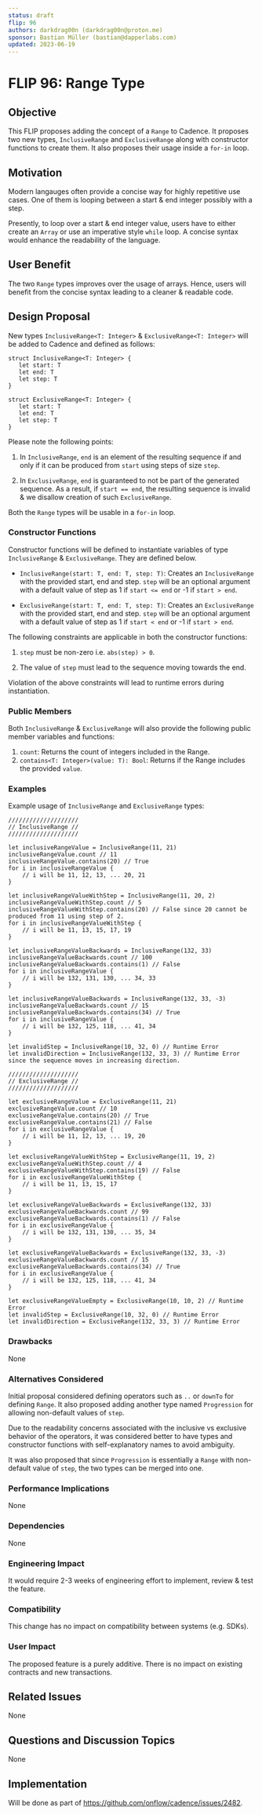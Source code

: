 ```yaml
---
status: draft
flip: 96
authors: darkdrag00n (darkdrag00n@proton.me)
sponsor: Bastian Müller (bastian@dapperlabs.com)
updated: 2023-06-19
---
```


# FLIP 96: Range Type

## Objective

This FLIP proposes adding the concept of a `Range` to Cadence. It proposes two new types, `InclusiveRange` and `ExclusiveRange` along with constructor functions to create them. It also proposes their usage inside a `for-in` loop.

## Motivation

Modern langauges often provide a concise way for highly repetitive use cases. One of them is looping between a start & end integer possibly with a step.

Presently, to loop over a start & end integer value, users have to either create an `Array` or use an imperative style `while` loop. A concise syntax would enhance the readability of the language.

## User Benefit

The two `Range` types improves over the usage of arrays. Hence, users will benefit from the concise syntax leading to a cleaner & readable code.

## Design Proposal

New types `InclusiveRange<T: Integer>` & `ExclusiveRange<T: Integer>` will be added to Cadence and defined as follows:

```cadence
struct InclusiveRange<T: Integer> {
   let start: T
   let end: T
   let step: T
}

struct ExclusiveRange<T: Integer> {
   let start: T
   let end: T
   let step: T
}
```

Please note the following points:
1. In `InclusiveRange`, `end` is an element of the resulting sequence if and only if it can be produced from `start` using steps of size `step`.

2. In `ExclusiveRange`, `end` is guaranteed to not be part of the generated sequence. As a result, if `start == end`, the resulting sequence is invalid & we disallow creation of such `ExclusiveRange`.

Both the `Range` types will be usable in a `for-in` loop.

### Constructor Functions
Constructor functions will be defined to instantiate variables of type `InclusiveRange` & `ExclusiveRange`. They are defined below.

- `InclusiveRange(start: T, end: T, step: T)`: Creates an `InclusiveRange` with the provided start, end and step. `step` will be an optional argument with a default value of step as 1 if `start <= end` or -1 if `start > end`.

- `ExclusiveRange(start: T, end: T, step: T)`: Creates an `ExclusiveRange` with the provided start, end and step. `step` will be an optional argument with a default value of step as 1 if `start < end` or -1 if `start > end`.

The following constraints are applicable in both the constructor functions:

1. `step` must be non-zero i.e. `abs(step) > 0`.

2. The value of `step` must lead to the sequence moving towards the end.

Violation of the above constraints will lead to runtime errors during instantiation.

### Public Members
Both `InclusiveRange` & `ExclusiveRange` will also provide the following public member variables and functions:

1. `count`: Returns the count of integers included in the Range.
2. `contains<T: Integer>(value: T): Bool`: Returns if the Range includes the provided `value`.

### Examples

Example usage of `InclusiveRange` and `ExclusiveRange` types:

```cadence
////////////////////
// InclusiveRange //
////////////////////

let inclusiveRangeValue = InclusiveRange(11, 21)
inclusiveRangeValue.count // 11
inclusiveRangeValue.contains(20) // True
for i in inclusiveRangeValue {
    // i will be 11, 12, 13, ... 20, 21
}

let inclusiveRangeValueWithStep = InclusiveRange(11, 20, 2)
inclusiveRangeValueWithStep.count // 5
inclusiveRangeValueWithStep.contains(20) // False since 20 cannot be produced from 11 using step of 2.
for i in inclusiveRangeValueWithStep {
    // i will be 11, 13, 15, 17, 19
}

let inclusiveRangeValueBackwards = InclusiveRange(132, 33)
inclusiveRangeValueBackwards.count // 100
inclusiveRangeValueBackwards.contains(1) // False
for i in inclusiveRangeValue {
    // i will be 132, 131, 130, ... 34, 33
}

let inclusiveRangeValueBackwards = InclusiveRange(132, 33, -3)
inclusiveRangeValueBackwards.count // 15
inclusiveRangeValueBackwards.contains(34) // True
for i in inclusiveRangeValue {
    // i will be 132, 125, 118, ... 41, 34
}

let invalidStep = InclusiveRange(10, 32, 0) // Runtime Error
let invalidDirection = InclusiveRange(132, 33, 3) // Runtime Error since the sequence moves in increasing direction.

////////////////////
// ExclusiveRange //
////////////////////

let exclusiveRangeValue = ExclusiveRange(11, 21)
exclusiveRangeValue.count // 10
exclusiveRangeValue.contains(20) // True
exclusiveRangeValue.contains(21) // False
for i in exclusiveRangeValue {
    // i will be 11, 12, 13, ... 19, 20
}

let exclusiveRangeValueWithStep = ExclusiveRange(11, 19, 2)
exclusiveRangeValueWithStep.count // 4
exclusiveRangeValueWithStep.contains(19) // False
for i in exclusiveRangeValueWithStep {
    // i will be 11, 13, 15, 17
}

let exclusiveRangeValueBackwards = ExclusiveRange(132, 33)
exclusiveRangeValueBackwards.count // 99
exclusiveRangeValueBackwards.contains(1) // False
for i in exclusiveRangeValue {
    // i will be 132, 131, 130, ... 35, 34
}

let exclusiveRangeValueBackwards = ExclusiveRange(132, 33, -3)
exclusiveRangeValueBackwards.count // 15
exclusiveRangeValueBackwards.contains(34) // True
for i in exclusiveRangeValue {
    // i will be 132, 125, 118, ... 41, 34
}

let exclusiveRangeValueEmpty = ExclusiveRange(10, 10, 2) // Runtime Error
let invalidStep = ExclusiveRange(10, 32, 0) // Runtime Error
let invalidDirection = ExclusiveRange(132, 33, 3) // Runtime Error
```

### Drawbacks

None

### Alternatives Considered
Initial proposal considered defining operators such as `..` or `downTo` for defining `Range`. It also proposed adding another type named `Progression` for allowing non-default values of `step`. 

Due to the readability concerns associated with the inclusive vs exclusive behavior of the operators, it was considered better to have types and constructor functions with self-explanatory names to avoid ambiguity.

It was also proposed that since `Progression` is essentially a `Range` with non-default value of `step`, the two types can be merged into one.

### Performance Implications

None

### Dependencies

None

### Engineering Impact

It would require 2-3 weeks of engineering effort to implement, review & test the feature.

### Compatibility

This change has no impact on compatibility between systems (e.g. SDKs).

### User Impact

The proposed feature is a purely additive.
There is no impact on existing contracts and new transactions.

## Related Issues

None

## Questions and Discussion Topics

None

## Implementation
Will be done as part of https://github.com/onflow/cadence/issues/2482.


